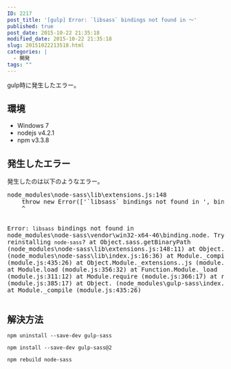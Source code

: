 ```yaml
---
ID: 2217
post_title: '[gulp] Error: `libsass` bindings not found in ～'
published: true
post_date: 2015-10-22 21:35:18
modified_date: 2015-10-22 21:35:18
slug: 20151022213518.html
categories: |
  - 開発
tags: ""
---
```

gulp時に発生したエラー。

<!--more-->
<h2>環境</h2>
<ul>
	<li>Windows 7</li>
	<li>nodejs v4.2.1</li>
	<li>npm v3.3.8</li>
</ul>
<h2>発生したエラー</h2>
発生したのは以下のようなエラー。
<pre class="cmd">node_modules\node-sass\lib\extensions.js:148
    throw new Error(['`libsass` bindings not found in ', binaryPath, '. Try reinstalling `node-sass`?'].join(''));
    ^

Error: `libsass` bindings not found in node_modules\node-sass\vendor\win32-x64-46\binding.node. Try reinstalling `node-sass`?
    at Object.sass.getBinaryPath (node_modules\node-sass\lib\extensions.js:148:11)
    at Object. (node_modules\node-sass\lib\index.js:16:36)
    at Module._compile (module.js:435:26)
    at Object.Module._extensions..js (module.js:442:10)
    at Module.load (module.js:356:32)
    at Function.Module._load (module.js:311:12)
    at Module.require (module.js:366:17)
    at require (module.js:385:17)
    at Object. (node_modules\gulp-sass\index.js:163:21)
    at Module._compile (module.js:435:26)
</pre>

<h2>解決方法</h2>
<pre class="language-bash"><code>npm uninstall --save-dev gulp-sass</code></pre>
<pre class="language-bash"><code>npm install --save-dev gulp-sass@2</code></pre>
<pre class="language-bash"><code>npm rebuild node-sass</code></pre>